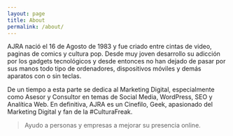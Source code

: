 ```yaml
---
layout: page
title: About
permalink: /about/
---
```


AJRA nació el 16 de Agosto de 1983 y fue criado entre cintas de video, paginas de comics y cultura pop.
Desde muy joven desarrollo su adicción por los gadgets tecnológicos y desde entonces no han dejado de pasar por sus manos todo tipo de ordenadores, dispositivos móviles y demás aparatos con o sin teclas.

De un tiempo a esta parte se dedica al Marketing Digital, especialmente como Asesor y Consultor en temas de Social Media, WordPress, SEO y Analítica Web.
En definitiva, AJRA es un Cinefilo, Geek, apasionado del Marketing Digital y fan de la #CulturaFreak.
 

> Ayudo a personas y empresas a mejorar su presencia online.
